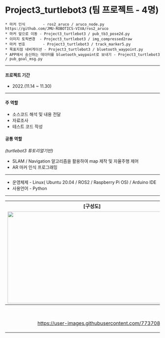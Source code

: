 # Project3_turtlebot3 (팀 프로젝트 - 4명)
    * 마커 인식        - ros2_aruco / aruco_node.py                  https://github.com/JMU-ROBOTICS-VIVA/ros2_aruco
    * 마커 앞으로 이동 - Project3_turtlebot3 / pub_tb3_pose2d.py  
    * 이미지 토픽변경  - Project3_turtlebot3 / img_compressed2raw  
    * 마커 번호        - Project3_turtlebot3 / track_marker5.py  
    * 목표지점 네비게이션 - Project3_turtlebot3 / bluetooth_waypoint.py  
    * APP에서 송신하는 데이터를 bluetooth_waypoint로 보내기 - Project3_turtlebot3 / pub_goal_msg.py  


---
#### 프로젝트 기간
- 2022.(11.14 ~ 11.30)
---
#### 주 역할
- 소스코드 해석 및 내용 전달  
- 자료조사  
- 테스트 코드 작성  

#### 공통 역할
*(turtlebot3 튜토리얼기반)*  
- SLAM / Navigation 알고리즘을 활용하여 map 제작 및 자율주행 제어  
- AR 마커 인식 프로그래밍  

---

- 운영체제 - Linux( Ubuntu 20.04 / ROS2 / Raspberry Pi OS) / Arduino IDE
- 사용언어 - Python
---
<table>
  <tr>
    <th>
      [구성도]
    </th>
    <th>
      [구현모습]
    </th>
  </tr> 
  <tr>
    <td>
      <img src="https://user-images.githubusercontent.com/77370836/224692546-ce31f34f-9563-4815-b7b1-38ea10c3dade.png" width="550" height="300">
    </td>
    <td>
      <img src="https://user-images.githubusercontent.com/77370836/224692660-e935e5fe-21e5-4f27-a68a-4d9d803c0c78.png" width="550" height="300">
    </td>
  </tr>
  <tr>
    <th colspan="2">
      [프로젝트 영상]
    </th>
  </tr>
  <tr>
    <td colspan="2" align=center> 

https://user-images.githubusercontent.com/77370836/224762941-9f9a2f34-48c1-4e9d-90e0-159f99642a4b.mp4

 </td>
  </tr>
</table>
